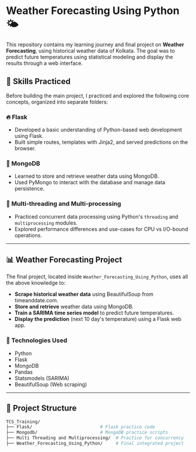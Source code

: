 # Weather Forecasting Using Python 🌤️

This repository contains my learning journey and final project on **Weather Forecasting**, using historical weather data of Kolkata. The goal was to predict future temperatures using statistical modeling and display the results through a web interface.

## 🧠 Skills Practiced

Before building the main project, I practiced and explored the following core concepts, organized into separate folders:

### 🔥 Flask
- Developed a basic understanding of Python-based web development using Flask.
- Built simple routes, templates with Jinja2, and served predictions on the browser.

### 🍃 MongoDB
- Learned to store and retrieve weather data using MongoDB.
- Used PyMongo to interact with the database and manage data persistence.

### 🔁 Multi-threading and Multi-processing
- Practiced concurrent data processing using Python's `threading` and `multiprocessing` modules.
- Explored performance differences and use-cases for CPU vs I/O-bound operations.

---

## 📊 Weather Forecasting Project

The final project, located inside `Weather_Forecasting_Using_Python`, uses all the above knowledge to:

- **Scrape historical weather data** using BeautifulSoup from timeanddate.com.
- **Store and retrieve** weather data using MongoDB.
- **Train a SARIMA time series model** to predict future temperatures.
- **Display the prediction** (next 10 day's temperature) using a Flask web app.

### 🔧 Technologies Used
- Python
- Flask
- MongoDB
- Pandas
- Statsmodels (SARIMA)
- BeautifulSoup (Web scraping)

---

## 📁 Project Structure

```bash
TCS_Training/
├── Flask/                          # Flask practice code
├── Mongodb/                        # MongoDB practice scripts
├── Multi Threading and Multiprocessing/  # Practice for concurrency
├── Weather_Forecasting_Using_Python/     # Final integrated project
